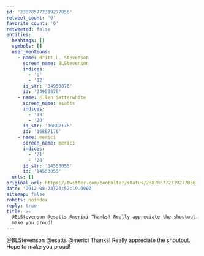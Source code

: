 ```yaml
---
id: '238785772319277056'
retweet_count: '0'
favorite_count: '0'
retweeted: false
entities:
  hashtags: []
  symbols: []
  user_mentions:
    - name: Britt L. Stevenson
      screen_name: BLStevenson
      indices:
        - '0'
        - '12'
      id_str: '34953878'
      id: '34953878'
    - name: Ellen Satterwhite
      screen_name: esatts
      indices:
        - '13'
        - '20'
      id_str: '16887176'
      id: '16887176'
    - name: merici
      screen_name: merici
      indices:
        - '21'
        - '28'
      id_str: '14553055'
      id: '14553055'
  urls: []
original_url: https://twitter.com/benbalter/status/238785772319277056
date: '2012-08-23T23:52:19.000Z'
sitemap: false
robots: noindex
reply: true
title: >-
  @BLStevenson @esatts @merici Thanks! Really appreciate the shoutout. Hope to
  make you proud!
---
```


@BLStevenson @esatts @merici Thanks! Really appreciate the shoutout. Hope to make you proud!